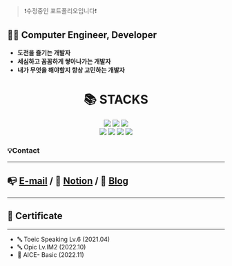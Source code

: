 > ❗수정중인 포트폴리오입니다❗
> 

## 👨‍💻 Computer Engineer, Developer

- **도전을 즐기는 개발자**
- **세심하고 꼼꼼하게 쌓아나가는 개발자**
- **내가 무엇을 해야할지 항상 고민하는 개발자**

<div align=center><h1>📚 STACKS</h1></div>

<div align=center> 
  <img src="https://img.shields.io/badge/java-007396?style=for-the-badge&logo=java&logoColor=white">
  <img src="https://img.shields.io/badge/python-3776AB?style=for-the-badge&logo=python&logoColor=white">
  <img src="https://img.shields.io/badge/amazonaws-232F3E?style=for-the-badge&logo=amazonaws&logoColor=white">
  <br>
  
  <img src="https://img.shields.io/badge/github-181717?style=for-the-badge&logo=github&logoColor=white">
  <img src="https://img.shields.io/badge/git-F05032?style=for-the-badge&logo=git&logoColor=white">
  <img src="https://img.shields.io/badge/firebase-FFCA28?style=for-the-badge&logo=firebase&logoColor=white">
  <img src="https://img.shields.io/badge/amazonaws-232F3E?style=for-the-badge&logo=amazonaws&logoColor=white">
  <br>
</div>

### 💡Contact

---

## 📭 [E-mail](trappist96@gmail.com) / 📝 [Notion](https://www.notion.so/ff65bc729e7147869e8a6d0635fcdb00) / 📝 [Blog](https://coder-angrybird.tistory.com)

---

## 📑 Certificate

---

- 🔤 Toeic Speaking Lv.6 (2021.04)
- 🔤 Opic Lv.IM2 (2022.10)
- 📑 AICE- Basic (2022.11)
